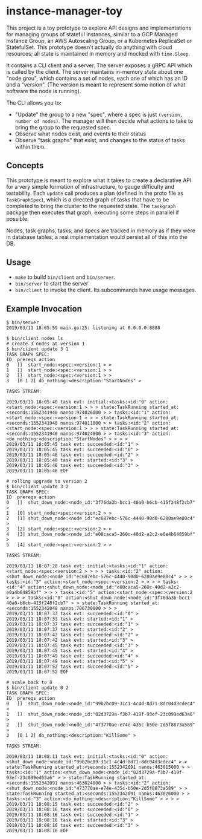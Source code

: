 # instance-manager-toy

This project is a toy prototype to explore API designs and implementations for managing
groups of stateful instances, similar to a GCP Managed Instance Group, an AWS Autoscaling
Group, or a Kubernetes ReplicaSet or StatefulSet. This prototype doesn't actually do
anything with cloud resources; all state is maintained in memory and mocked with `time.Sleep`.

It contains a CLI client and a server. The server exposes a gRPC API which is called by the
client. The server maintains in-memory state about one "node grou", which contains a set of nodes,
each one of which has an ID and a "version". (The version is meant to represent some notion of
what software the node is running).

The CLI allows you to:

- "Update" the group to a new "spec", where a spec is just `(version, number of nodes)`.
  The manager will then decide what actions to take to bring the group to the requested
  spec.
- Observe what nodes exist, and events to their status
- Observe "task graphs" that exist, and changes to the status of tasks within them.

## Concepts

This prototype is meant to explore what it takes to create a declarative API for a very
simple formation of infrastructure, to gauge difficulty and testability. Each
`update` call produces a plan (defined in the proto file as `TaskGraphSpec`), which is
a directed graph of tasks that have to be completed to bring the cluster to the requested
state. The `taskgraph` package then executes that graph, executing some steps in parallel
if possible.

Nodes, task graphs, tasks, and specs are tracked in memory as if they were in database
tables; a real implementation would persist all of this into the DB.

## Usage

- `make` to build `bin/client` and `bin/server`.
- `bin/server` to start the server
- `bin/client` to invoke the client. Its subcommands have usage messages.

## Example Invocation

```
$ bin/server
2019/03/11 18:05:59 main.go:25: listening at 0.0.0.0:8888
```

```
$ bin/client nodes ls
# create 3 nodes at version 1
$ bin/client update 3 1
TASK GRAPH SPEC:
ID	prereqs	action
0	[]	start_node:<spec:<version:1 > >
1	[]	start_node:<spec:<version:1 > >
2	[]	start_node:<spec:<version:1 > >
3	[0 1 2]	do_nothing:<description:"StartNodes" >

TASKS STREAM:

2019/03/11 18:05:40 task evt: initial:<tasks:<id:"0" action:<start_node:<spec:<version:1 > > > state:TaskRunning started_at:<seconds:1552341940 nanos:974026000 > > tasks:<id:"1" action:<start_node:<spec:<version:1 > > > state:TaskRunning started_at:<seconds:1552341940 nanos:974011000 > > tasks:<id:"2" action:<start_node:<spec:<version:1 > > > state:TaskRunning started_at:<seconds:1552341940 nanos:974024000 > > tasks:<id:"3" action:<do_nothing:<description:"StartNodes" > > > >
2019/03/11 18:05:45 task evt: succeeded:<id:"1" >
2019/03/11 18:05:45 task evt: succeeded:<id:"0" >
2019/03/11 18:05:46 task evt: succeeded:<id:"2" >
2019/03/11 18:05:46 task evt: started:<id:"3" >
2019/03/11 18:05:46 task evt: succeeded:<id:"3" >
2019/03/11 18:05:46 EOF

# rolling upgrade to version 2
$ bin/client update 3 2
TASK GRAPH SPEC:
ID	prereqs	action
0	[]	shut_down_node:<node_id:"3f76da3b-bcc1-40a0-b6cb-415f248f2cb7" >
1	[0]	start_node:<spec:<version:2 > >
2	[1]	shut_down_node:<node_id:"ec687ebc-576c-4440-90d0-6280ae9e80c4" >
3	[2]	start_node:<spec:<version:2 > >
4	[3]	shut_down_node:<node_id:"e08caca5-260c-40d2-a2c2-e0a4b64859bf" >
5	[4]	start_node:<spec:<version:2 > >

TASKS STREAM:

2019/03/11 18:07:28 task evt: initial:<tasks:<id:"1" action:<start_node:<spec:<version:2 > > > > tasks:<id:"2" action:<shut_down_node:<node_id:"ec687ebc-576c-4440-90d0-6280ae9e80c4" > > > tasks:<id:"3" action:<start_node:<spec:<version:2 > > > > tasks:<id:"4" action:<shut_down_node:<node_id:"e08caca5-260c-40d2-a2c2-e0a4b64859bf" > > > tasks:<id:"5" action:<start_node:<spec:<version:2 > > > > tasks:<id:"0" action:<shut_down_node:<node_id:"3f76da3b-bcc1-40a0-b6cb-415f248f2cb7" > > state:TaskRunning started_at:<seconds:1552342048 nanos:706730000 > > >
2019/03/11 18:07:33 task evt: succeeded:<id:"0" >
2019/03/11 18:07:33 task evt: started:<id:"1" >
2019/03/11 18:07:37 task evt: succeeded:<id:"1" >
2019/03/11 18:07:37 task evt: started:<id:"2" >
2019/03/11 18:07:42 task evt: succeeded:<id:"2" >
2019/03/11 18:07:42 task evt: started:<id:"3" >
2019/03/11 18:07:45 task evt: succeeded:<id:"3" >
2019/03/11 18:07:45 task evt: started:<id:"4" >
2019/03/11 18:07:49 task evt: succeeded:<id:"4" >
2019/03/11 18:07:49 task evt: started:<id:"5" >
2019/03/11 18:07:52 task evt: succeeded:<id:"5" >
2019/03/11 18:07:52 EOF

# scale back to 0
$ bin/client update 0 2
TASK GRAPH SPEC:
ID	prereqs	action
0	[]	shut_down_node:<node_id:"99b2bc09-31c1-4c4d-8d71-8dc04d3cdec4" >
1	[]	shut_down_node:<node_id:"02d3729a-f3b7-419f-93ef-23c099ed63a6" >
2	[]	shut_down_node:<node_id:"473770ae-e74e-435c-b50e-2d5f8873a589" >
3	[0 1 2]	do_nothing:<description:"KillSome" >

TASKS STREAM:

2019/03/11 18:08:11 task evt: initial:<tasks:<id:"0" action:<shut_down_node:<node_id:"99b2bc09-31c1-4c4d-8d71-8dc04d3cdec4" > > state:TaskRunning started_at:<seconds:1552342091 nanos:463015000 > > tasks:<id:"1" action:<shut_down_node:<node_id:"02d3729a-f3b7-419f-93ef-23c099ed63a6" > > state:TaskRunning started_at:<seconds:1552342091 nanos:463024000 > > tasks:<id:"2" action:<shut_down_node:<node_id:"473770ae-e74e-435c-b50e-2d5f8873a589" > > state:TaskRunning started_at:<seconds:1552342091 nanos:463026000 > > tasks:<id:"3" action:<do_nothing:<description:"KillSome" > > > >
2019/03/11 18:08:15 task evt: succeeded:<id:"2" >
2019/03/11 18:08:16 task evt: succeeded:<id:"0" >
2019/03/11 18:08:16 task evt: succeeded:<id:"1" >
2019/03/11 18:08:16 task evt: started:<id:"3" >
2019/03/11 18:08:16 task evt: succeeded:<id:"3" >
2019/03/11 18:08:16 EOF
```
